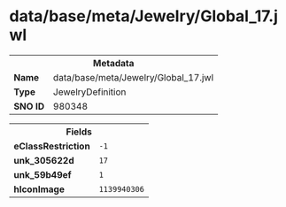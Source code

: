 <h1>data/base/meta/Jewelry/Global_17.jwl</h1><table><tr><th colspan="100%">Metadata</th></tr><tr><td><b>Name</b></td><td>data/base/meta/Jewelry/Global_17.jwl</td></tr><tr><td><b>Type</b></td><td>JewelryDefinition</td></tr><tr><td><b>SNO ID</b></td><td>980348</td></tr></table>

<table><tr><th colspan="100%">Fields</th></tr><tr><td><b>eClassRestriction</b></td><td><code>-1</code></td></tr><tr><td><b>unk_305622d</b></td><td><code>17</code></td></tr><tr><td><b>unk_59b49ef</b></td><td><code>1</code></td></tr><tr><td><b>hIconImage</b></td><td><code>1139940306</code></td></tr></table>

